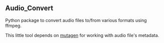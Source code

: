 Audio_Convert
-------------

Python package to convert audio files to/from various formats using ffmpeg.

This little tool depends on [mutagen](https://code.google.com/p/mutagen/) for working with audio file's metadata.
